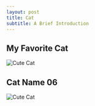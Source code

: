 ```yaml
---
layout: post
title: Cat
subtitle: A Brief Introduction
---
```


## My Favorite Cat
![Cute Cat](https://raw.githubusercontent.com/sawsimeon/sawsimeon.github.io/master/img/cat.jpg)

## Cat Name 06
![Cute Cat](https://raw.githubusercontent.com/sawsimeon/sawsimeon.github.io/master/img/cat2.jpg)
